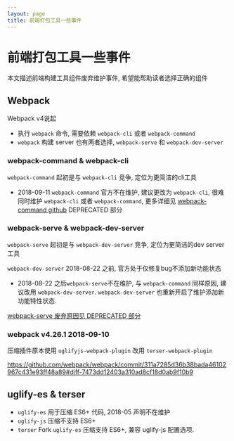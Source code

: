 ```yaml
---
layout: page
title: 前端打包工具一些事件
---
```


前端打包工具一些事件
==================

本文描述前端构建工具组件废弃维护事件, 希望能帮助读者选择正确的组件

Webpack
-------

Webpack v4说起

- 执行 `webpack` 命令, 需要依赖 `webpack-cli` 或者 `webpack-command`
- `webpack` 构建 server 也有两者选择, `webpack-serve` 和 `webpack-dev-server`

### webpack-command & webpack-cli

`webpack-command` 起初是与 `webpack-cli` 竞争, 定位为更简洁的cli工具

- 2018-09-11 `webpack-command` 官方不在维护, 建议更改为 `webpack-cli`, 很难同时维护 `webpack-cli` 或者 `webpack-command`, 
更多详细见 [webpack-command github](https://github.com/webpack-contrib/webpack-command) DEPRECATED 部分

### webpack-serve & webpack-dev-server

`webpack-serve` 起初是与 `webpack-dev-server` 竞争, 定位为更简洁的dev server工具

`webpack-dev-server` 2018-08-22 之前, 官方处于仅修复bug不添加新功能状态

- 2018-08-22 之后`webpack-serve`不在维护, 与 `webpack-command` 同样原因, 建议改用 `webpack-dev-server`. 
  `webpack-dev-server` 也重新开启了维护添加新功能特性状态.

[webpack-serve 废弃原因见 DEPRECATED 部分](https://github.com/webpack-contrib/webpack-serve) 

### webpack v4.26.1 2018-09-10

压缩插件原本使用 `uglifyjs-webpack-plugin` 改用 `terser-webpack-plugin` 

https://github.com/webpack/webpack/commit/311a7285d36b38bada46102967c431e93ff48a89#diff-7473dd12403a310ad8cf18d0ab9f10b9

uglify-es & terser
------------------

- `uglify-es` 用于压缩 ES6+ 代码, 2018-05 声明不在维护
- `uglify-js` 压缩不支持 ES6+
- `terser` Fork `uglify-es` 压缩支持 ES6+, 兼容 uglify-js 配置选项.

